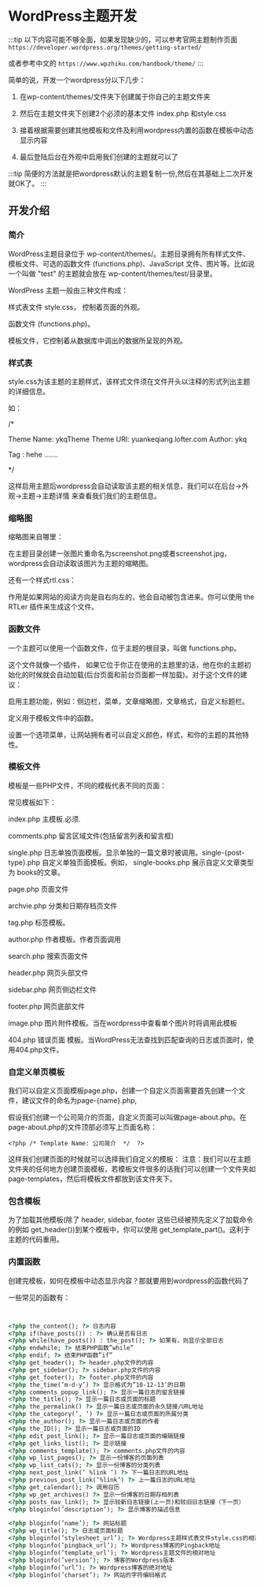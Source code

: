 # WordPress主题开发

:::tip
以下内容可能不够全面，如果发现缺少的，可以参考官网主题制作页面
`https://developer.wordpress.org/themes/getting-started/`

或者参考中文的
`https://www.wpzhiku.com/handbook/theme/`
:::


简单的说，开发一个wordpress分以下几步：

1. 在wp-content/themes/文件夹下创建属于你自己的主题文件夹

2. 然后在主题文件夹下创建2个必须的基本文件 index.php 和style.css 

3. 接着根据需要创建其他模板和文件及利用wordpress内置的函数在模板中动态显示内容

4. 最后登陆后台在外观中启用我们创建的主题就可以了

:::tip
简便的方法就是把wordpress默认的主题复制一份,然后在其基础上二次开发就OK了。
:::

## 开发介绍
### 简介
WordPress主题目录位于 wp-content/themes/。主题目录拥有所有样式文件、模板文件、可选的函数文件 (functions.php)、JavaScript 文件、图片等。比如说一个叫做 "test" 的主题就会放在 wp-content/themes/test/目录里。

WordPress 主题一般由三种文件构成：

样式表文件 style.css， 控制着页面的外观。

函数文件 (functions.php)。

模板文件，它控制着从数据库中调出的数据所呈现的外观。
### 样式表

style.css为该主题的主题样式，该样式文件须在文件开头以注释的形式列出主题的详细信息。

如：

/*

Theme Name: ykqTheme
Theme URI: yuankeqiang.lofter.com
Author: ykq

Tag : hehe
.......

*/

这样启用主题后wordpress会自动读取该主题的相关信息，我们可以在后台->外观->主题->主题详情 来查看我们我们的主题信息。

### 缩略图

缩略图来自哪里：

在主题目录创建一张图片重命名为screenshot.png或者screenshot.jpg，wordpress会自动读取该图片为主题的缩略图。

还有一个样式rtl.css：

作用是如果网站的阅读方向是自右向左的，他会自动被包含进来。你可以使用 the RTLer 插件来生成这个文件。

### 函数文件

一个主题可以使用一个函数文件，位于主题的根目录，叫做 functions.php。

这个文件就像一个插件， 如果它位于你正在使用的主题里的话，他在你的主题初始化的时候就会自动加载(后台页面和前台页面都一样加载)。对于这个文件的建议：

启用主题功能，例如：侧边栏，菜单，文章缩略图，文章格式，自定义标题栏。

定义用于模板文件中的函数。

设置一个选项菜单，让网站拥有者可以自定义颜色，样式，和你的主题的其他特性。

### 模板文件
模板是一些PHP文件，不同的模板代表不同的页面：

常见模板如下：

index.php 主模板.必须.

comments.php 留言区域文件(包括留言列表和留言框) 

single.php 日志单独页面模板。显示单独的一篇文章时被调用。single-{post-type}.php 自定义单独页面模板。例如， single-books.php 展示自定义文章类型为 books的文章。

page.php 页面文件 

archvie.php 分类和日期存档页文件

tag.php 标签模板。

author.php 作者模板。作者页面调用

search.php 搜索页面文件  

header.php 网页头部文件 

sidebar.php 网页侧边栏文件 

footer.php 网页底部文件 

image.php 图片附件模板。当在wordpress中查看单个图片时将调用此模板

404.php 错误页面 模板。当WordPress无法查找到匹配查询的日志或页面时，使用404.php文件。

### 自定义单页模板

我们可以自定义页面模板page.php，创建一个自定义页面需要首先创建一个文件，建议文件的命名为page-{name}.php,

假设我们创建一个公司简介的页面，自定义页面可以叫做page-about.php。在page-about.php的文件顶部必须写上页面名称：

`<?php /* Template Name: 公司简介  */  ?>`

这样我们创建页面的时候就可以选择我们自定义的模板：
注意：我们可以在主题文件夹的任何地方创建页面模板，若模板文件很多的话我们可以创建一个文件夹如page-templates，然后将模板文件都放到该文件夹下。

### 包含模板
为了加载其他模板(除了 header, sidebar, footer 这些已经被预先定义了加载命令的例如 get_header())到某个模板中，你可以使用 get_template_part()。这利于主题的代码重用。

### 内置函数

创建完模板，如何在模板中动态显示内容？那就要用到wordpress的函数代码了

一些常见的函数有：
```html


<?php the_content(); ?> 日志内容 
<?php if(have_posts()) : ?> 确认是否有日志 
<?php while(have_posts()) : the_post(); ?> 如果有，则显示全部日志 
<?php endwhile; ?> 结束PHP函数”while” 
<?php endif; ?> 结束PHP函数”if” 
<?php get_header(); ?> header.php文件的内容 
<?php get_sidebar(); ?> sidebar.php文件的内容 
<?php get_footer(); ?> footer.php文件的内容 
<?php the_time(’m-d-y’) ?> 显示格式为”10-12-13″的日期 
<?php comments_popup_link(); ?> 显示一篇日志的留言链接 
<?php the_title(); ?> 显示一篇日志或页面的标题 
<?php the_permalink() ?> 显示一篇日志或页面的永久链接/URL地址 
<?php the_category(’, ‘) ?> 显示一篇日志或页面的所属分类 
<?php the_author(); ?> 显示一篇日志或页面的作者 
<?php the_ID(); ?> 显示一篇日志或页面的ID
<?php edit_post_link(); ?> 显示一篇日志或页面的编辑链接 
<?php get_links_list(); ?> 显示链接 
<?php comments_template(); ?> comments.php文件的内容 
<?php wp_list_pages(); ?> 显示一份博客的页面列表 
<?php wp_list_cats(); ?> 显示一份博客的分类列表 
<?php next_post_link(’ %link ‘) ?> 下一篇日志的URL地址 
<?php previous_post_link(’%link’) ?> 上一篇日志的URL地址 
<?php get_calendar(); ?> 调用日历 
<?php wp_get_archives() ?> 显示一份博客的日期存档列表 
<?php posts_nav_link(); ?> 显示较新日志链接(上一页)和较旧日志链接（下一页） 
<?php bloginfo(’description’); ?> 显示博客的描述信息

<?php bloginfo(’name’); ?> 网站标题 
<?php wp_title(); ?> 日志或页面标题 
<?php bloginfo(’stylesheet_url’); ?> Wordpress主题样式表文件style.css的相对地址 
<?php bloginfo(’pingback_url’); ?> Wordpress博客的Pingback地址 
<?php bloginfo(’template_url’); ?> Wordpress主题文件的相对地址 
<?php bloginfo(’version’); ?> 博客的Wordpress版本 
<?php bloginfo(’url’); ?> Wordpress博客的绝对地址 
<?php bloginfo(’charset’); ?> 网站的字符编码格式

```
